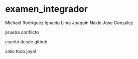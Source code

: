 # examen_integrador

Michael Rodriguez
Ignacio Lima
Joaquin Nakle
Jose Gonzalez

prueba conflicto

escrito desde github

salio todo joya!
